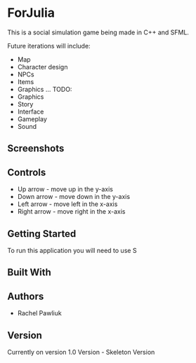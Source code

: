 # ForJulia

This is a social simulation game being made in C++ and SFML.

Future iterations will include:
* Map
* Character design
* NPCs
* Items
* Graphics
...
TODO:
* Graphics
* Story
* Interface
* Gameplay
* Sound

## Screenshots


## Controls

* Up arrow - move up in the y-axis 
* Down arrow - move down in the y-axis 
* Left arrow - move left in the x-axis 
* Right arrow - move right in the x-axis

## Getting Started

To run this application you will need to use S

## Built With



## Authors

* Rachel Pawliuk


## Version

Currently on version 1.0 Version - Skeleton Version
